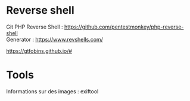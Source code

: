 # Reverse shell 

Git PHP Reverse Shell : https://github.com/pentestmonkey/php-reverse-shell <br>
Generator : https://www.revshells.com/ <br>


https://gtfobins.github.io/#

# Tools 

Informations sur des images : exiftool <fichier>
 
